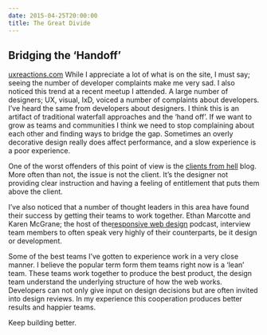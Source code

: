 ```yaml
---
date: 2015-04-25T20:00:00
title: The Great Divide
---
```


## Bridging the ‘Handoff’

[uxreactions.com](http://uxreactions.com)
While I appreciate a lot of what is on the site, I must say; seeing the number of developer complaints make me very sad. I also noticed this trend at a recent meetup I attended. A large number of designers; UX, visual, IxD, voiced a number of complaints about developers. I’ve heard the same from developers about designers. I think this is an artifact of traditional waterfall approaches and the ‘hand off’.<!--more--> If we want to grow as teams and communities I think we need to stop complaining about each other and finding ways to bridge the gap. Sometimes an overly decorative design really does affect performance, and a slow experience is a poor experience.

One of the worst offenders of this point of view is the [clients from hell](http://clientsfromhell.net/) blog. More often than not, the issue is not the client. It’s the designer not providing clear instruction and having a feeling of entitlement that puts them above the client. 

I’ve also noticed that a number of thought leaders in this area have found their success by getting their teams to work together. Ethan Marcotte and Karen McGrane; the host of the[responsive web design](http://responsivewebdesign.com/podcast/) podcast, interview team members to often speak very highly of their counterparts, be it design or development. 

Some of the best teams I’ve gotten to experience work in a very close manner. I believe the popular term form them teams right now is a ‘lean’ team. These teams work together to produce the best product, the design team understand the underlying structure of how the web works. Developers can not only give input on design decisions but are often invited into design reviews. In my experience this cooperation produces better results and happier teams.

Keep building better.
